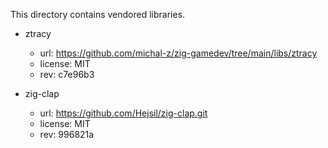This directory contains vendored libraries.

- ztracy
  - url: https://github.com/michal-z/zig-gamedev/tree/main/libs/ztracy
  - license: MIT
  - rev: c7e96b3

- zig-clap
  - url: https://github.com/Hejsil/zig-clap.git
  - license: MIT
  - rev: 996821a
